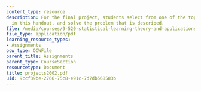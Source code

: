 ```yaml
---
content_type: resource
description: For the final project, students select from one of the topics suggested
  in this handout, and solve the problem that is described.
file: /media/courses/9-520-statistical-learning-theory-and-applications-spring-2006/9ccf39be276675c8e91c7d7db568583b_projects2002.pdf
file_type: application/pdf
learning_resource_types:
- Assignments
ocw_type: OCWFile
parent_title: Assignments
parent_type: CourseSection
resourcetype: Document
title: projects2002.pdf
uid: 9ccf39be-2766-75c8-e91c-7d7db568583b
---
```

